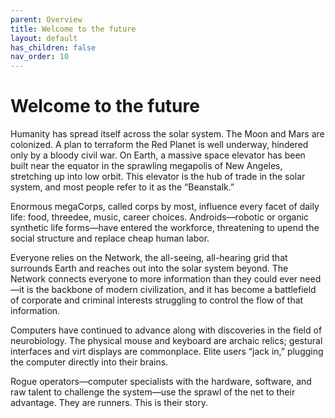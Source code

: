 ```yaml
---
parent: Overview
title: Welcome to the future
layout: default
has_children: false
nav_order: 10
---
```

# Welcome to the future

Humanity has spread itself across the solar system. The Moon and Mars are colonized. A plan to terraform the Red Planet is well underway, hindered only by a bloody civil war. On Earth, a massive space elevator has been built near the equator in the sprawling megapolis of New Angeles, stretching up into low orbit. This elevator is the hub of trade in the solar system, and most people refer to it as the “Beanstalk.”
  
Enormous megaCorps, called corps by most, influence every facet of daily life: food, threedee, music, career choices. Androids—robotic or organic synthetic life forms—have entered the workforce, threatening to upend the social structure and replace cheap human labor.
  
Everyone relies on the Network, the all-seeing, all-hearing grid that surrounds Earth and reaches out into the solar system beyond. The Network connects everyone to more information than they could ever need—it is the backbone of modern civilization, and it has become a battlefield of corporate and criminal interests struggling to control the flow of that information.
  
Computers have continued to advance along with discoveries in the field of neurobiology. The physical mouse and keyboard are archaic relics; gestural interfaces and virt displays are commonplace. Elite users “jack in,” plugging the computer directly into their brains.
  
Rogue operators—computer specialists with the hardware, software, and raw talent to challenge the system—use the sprawl of the net to their advantage. They are runners. This is their story.
